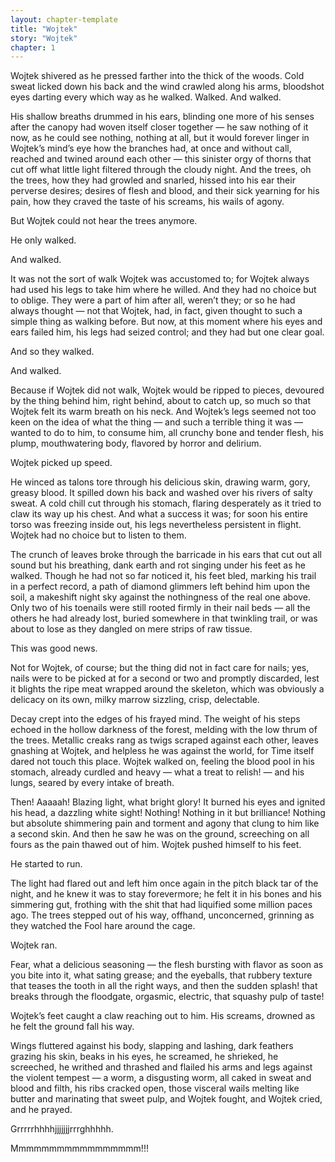 ```yaml
---
layout: chapter-template
title: "Wojtek"
story: "Wojtek"
chapter: 1
---
```


Wojtek shivered as he pressed farther into the thick of the woods. Cold sweat licked down his back and the wind crawled along his arms, bloodshot eyes darting every which way as he walked. Walked. And walked.

His shallow breaths drummed in his ears, blinding one more of his senses after the canopy had woven itself closer together — he saw nothing of it now, as he could see nothing, nothing at all, but it would forever linger in Wojtek’s mind’s eye how the branches had, at once and without call, reached and twined around each other — this sinister orgy of thorns that cut off what little light filtered through the cloudy night. And the trees, oh the trees, how they had growled and snarled, hissed into his ear their perverse desires; desires of flesh and blood, and their sick yearning for his pain, how they craved the taste of his screams, his wails of agony.

But Wojtek could not hear the trees anymore.

He only walked.

And walked.

It was not the sort of walk Wojtek was accustomed to; for Wojtek always had used his legs to take him where he willed. And they had no choice but to oblige. They were a part of him after all, weren’t they; or so he had always thought — not that Wojtek, had, in fact, given thought to such a simple thing as walking before. But now, at this moment where his eyes and ears failed him, his legs had seized control; and they had but one clear goal.

And so they walked.

And walked.

Because if Wojtek did not walk, Wojtek would be ripped to pieces, devoured by the thing behind him, right behind, about to catch up, so much so that Wojtek felt its warm breath on his neck. And Wojtek’s legs seemed not too keen on the idea of what the thing — and such a terrible thing it was — wanted to do to him, to consume him, all crunchy bone and tender flesh, his plump, mouthwatering body, flavored by horror and delirium.

Wojtek picked up speed.

He winced as talons tore through his delicious skin, drawing warm, gory, greasy blood. It spilled down his back and washed over his rivers of salty sweat. A cold chill cut through his stomach, flaring desperately as it tried to claw its way up his chest. And what a success it was; for soon his entire torso was freezing inside out, his legs nevertheless persistent in flight. Wojtek had no choice but to listen to them.

The crunch of leaves broke through the barricade in his ears that cut out all sound but his breathing, dank earth and rot singing under his feet as he walked. Though he had not so far noticed it, his feet bled, marking his trail in a perfect record, a path of diamond glimmers left behind him upon the soil, a makeshift night sky against the nothingness of the real one above. Only two of his toenails were still rooted firmly in their nail beds — all the others he had already lost, buried somewhere in that twinkling trail, or was about to lose as they dangled on mere strips of raw tissue.

This was good news.

Not for Wojtek, of course; but the thing did not in fact care for nails; yes, nails were to be picked at for a second or two and promptly discarded, lest it blights the ripe meat wrapped around the skeleton, which was obviously a delicacy on its own, milky marrow sizzling, crisp, delectable.

Decay crept into the edges of his frayed mind. The weight of his steps echoed in the hollow darkness of the forest, melding with the low thrum of the trees. Metallic creaks rang as twigs scraped against each other, leaves gnashing at Wojtek, and helpless he was against the world, for Time itself dared not touch this place. Wojtek walked on, feeling the blood pool in his stomach, already curdled and heavy — what a treat to relish\! — and his lungs, seared by every intake of breath.

Then\! Aaaaah\! Blazing light, what bright glory\! It burned his eyes and ignited his head, a dazzling white sight\! Nothing\! Nothing in it but brilliance\! Nothing but absolute shimmering pain and torment and agony that clung to him like a second skin. And then he saw he was on the ground, screeching on all fours as the pain thawed out of him. Wojtek pushed himself to his feet.

He started to run.

The light had flared out and left him once again in the pitch black tar of the night, and he knew it was to stay forevermore; he felt it in his bones and his simmering gut, frothing with the shit that had liquified some million paces ago. The trees stepped out of his way, offhand, unconcerned, grinning as they watched the Fool hare around the cage.

Wojtek ran.

Fear, what a delicious seasoning — the flesh bursting with flavor as soon as you bite into it, what sating grease; and the eyeballs, that rubbery texture that teases the tooth in all the right ways, and then the sudden splash\! that breaks through the floodgate, orgasmic, electric, that squashy pulp of taste\!

Wojtek’s feet caught a claw reaching out to him. His screams, drowned as he felt the ground fall his way.

Wings fluttered against his body, slapping and lashing, dark feathers grazing his skin, beaks in his eyes, he screamed, he shrieked, he screeched, he writhed and thrashed and flailed his arms and legs against the violent tempest — a worm, a disgusting worm, all caked in sweat and blood and filth, his ribs cracked open, those visceral wails melting like butter and marinating that sweet pulp, and Wojtek fought, and Wojtek cried, and he prayed.

Grrrrrhhhhjjjjjjjrrrghhhhh.

Mmmmmmmmmmmmmmmmm\!\!\!